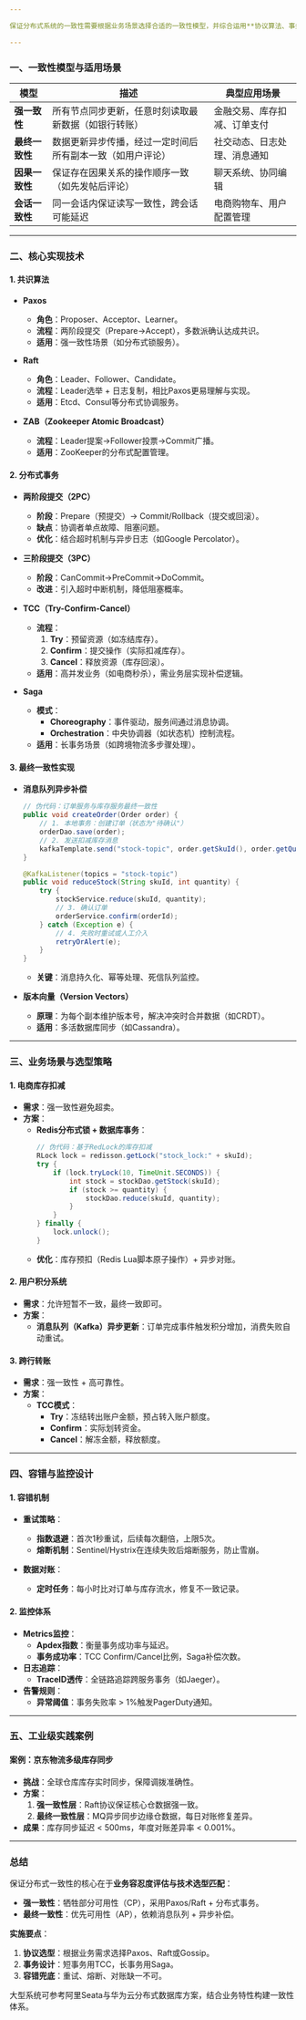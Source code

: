 ```yaml
---

保证分布式系统的一致性需要根据业务场景选择合适的一致性模型，并综合运用**协议算法、事务机制、容错设计**等技术手段。以下是系统化的解决方案：

---
```


### **一、一致性模型与适用场景**
| **模型**         | **描述**                                                                 | **典型应用场景**                     |
|------------------|-------------------------------------------------------------------------|------------------------------------|
| **强一致性**      | 所有节点同步更新，任意时刻读取最新数据（如银行转账）                              | 金融交易、库存扣减、订单支付            |
| **最终一致性**    | 数据更新异步传播，经过一定时间后所有副本一致（如用户评论）                          | 社交动态、日志处理、消息通知            |
| **因果一致性**    | 保证存在因果关系的操作顺序一致（如先发帖后评论）                                  | 聊天系统、协同编辑                    |
| **会话一致性**    | 同一会话内保证读写一致性，跨会话可能延迟                                      | 电商购物车、用户配置管理               |

---

### **二、核心实现技术**
#### **1. 共识算法**
- **Paxos**
    - **角色**：Proposer、Acceptor、Learner。
    - **流程**：两阶段提交（Prepare→Accept），多数派确认达成共识。
    - **适用**：强一致性场景（如分布式锁服务）。

- **Raft**
    - **角色**：Leader、Follower、Candidate。
    - **流程**：Leader选举 + 日志复制，相比Paxos更易理解与实现。
    - **适用**：Etcd、Consul等分布式协调服务。

- **ZAB（Zookeeper Atomic Broadcast）**
    - **流程**：Leader提案→Follower投票→Commit广播。
    - **适用**：ZooKeeper的分布式配置管理。

#### **2. 分布式事务**
- **两阶段提交（2PC）**
    - **阶段**：Prepare（预提交）→ Commit/Rollback（提交或回滚）。
    - **缺点**：协调者单点故障、阻塞问题。
    - **优化**：结合超时机制与异步日志（如Google Percolator）。

- **三阶段提交（3PC）**
    - **阶段**：CanCommit→PreCommit→DoCommit。
    - **改进**：引入超时中断机制，降低阻塞概率。

- **TCC（Try-Confirm-Cancel）**
    - **流程**：
        1. **Try**：预留资源（如冻结库存）。
        2. **Confirm**：提交操作（实际扣减库存）。
        3. **Cancel**：释放资源（库存回滚）。
    - **适用**：高并发业务（如电商秒杀），需业务层实现补偿逻辑。

- **Saga**
    - **模式**：
        - **Choreography**：事件驱动，服务间通过消息协调。
        - **Orchestration**：中央协调器（如状态机）控制流程。
    - **适用**：长事务场景（如跨境物流多步骤处理）。

#### **3. 最终一致性实现**
- **消息队列异步补偿**
  ```java
  // 伪代码：订单服务与库存服务最终一致性
  public void createOrder(Order order) {
      // 1. 本地事务：创建订单（状态为"待确认"）
      orderDao.save(order);
      // 2. 发送扣减库存消息
      kafkaTemplate.send("stock-topic", order.getSkuId(), order.getQuantity());
  }

  @KafkaListener(topics = "stock-topic")
  public void reduceStock(String skuId, int quantity) {
      try {
          stockService.reduce(skuId, quantity);
          // 3. 确认订单
          orderService.confirm(orderId);
      } catch (Exception e) {
          // 4. 失败时重试或人工介入
          retryOrAlert(e);
      }
  }
  ```
    - **关键**：消息持久化、幂等处理、死信队列监控。

- **版本向量（Version Vectors）**
    - **原理**：为每个副本维护版本号，解决冲突时合并数据（如CRDT）。
    - **适用**：多活数据库同步（如Cassandra）。

---

### **三、业务场景与选型策略**
#### **1. 电商库存扣减**
- **需求**：强一致性避免超卖。
- **方案**：
    - **Redis分布式锁 + 数据库事务**：
      ```java
      // 伪代码：基于RedLock的库存扣减
      RLock lock = redisson.getLock("stock_lock:" + skuId);
      try {
          if (lock.tryLock(10, TimeUnit.SECONDS)) {
              int stock = stockDao.getStock(skuId);
              if (stock >= quantity) {
                  stockDao.reduce(skuId, quantity);
              }
          }
      } finally {
          lock.unlock();
      }
      ```
    - **优化**：库存预扣（Redis Lua脚本原子操作）+ 异步对账。

#### **2. 用户积分系统**
- **需求**：允许短暂不一致，最终一致即可。
- **方案**：
    - **消息队列（Kafka）异步更新**：订单完成事件触发积分增加，消费失败自动重试。

#### **3. 跨行转账**
- **需求**：强一致性 + 高可靠性。
- **方案**：
    - **TCC模式**：
        - **Try**：冻结转出账户金额，预占转入账户额度。
        - **Confirm**：实际划转资金。
        - **Cancel**：解冻金额，释放额度。

---

### **四、容错与监控设计**
#### **1. 容错机制**
- **重试策略**：
    - **指数退避**：首次1秒重试，后续每次翻倍，上限5次。
    - **熔断机制**：Sentinel/Hystrix在连续失败后熔断服务，防止雪崩。

- **数据对账**：
    - **定时任务**：每小时比对订单与库存流水，修复不一致记录。

#### **2. 监控体系**
- **Metrics监控**：
    - **Apdex指数**：衡量事务成功率与延迟。
    - **事务成功率**：TCC Confirm/Cancel比例，Saga补偿次数。
- **日志追踪**：
    - **TraceID透传**：全链路追踪跨服务事务（如Jaeger）。
- **告警规则**：
    - **异常阈值**：事务失败率 > 1%触发PagerDuty通知。

---

### **五、工业级实践案例**
#### **案例：京东物流多级库存同步**
- **挑战**：全球仓库库存实时同步，保障调拨准确性。
- **方案**：
    1. **强一致性层**：Raft协议保证核心仓数据强一致。
    2. **最终一致性层**：MQ异步同步边缘仓数据，每日对账修复差异。
- **成果**：库存同步延迟 < 500ms，年度对账差异率 < 0.001%。

---

### **总结**
保证分布式一致性的核心在于**业务容忍度评估与技术选型匹配**：
- **强一致性**：牺牲部分可用性（CP），采用Paxos/Raft + 分布式事务。
- **最终一致性**：优先可用性（AP），依赖消息队列 + 异步补偿。

**实施要点**：
1. **协议选型**：根据业务需求选择Paxos、Raft或Gossip。
2. **事务设计**：短事务用TCC，长事务用Saga。
3. **容错兜底**：重试、熔断、对账缺一不可。

大型系统可参考阿里Seata与华为云分布式数据库方案，结合业务特性构建一致性体系。